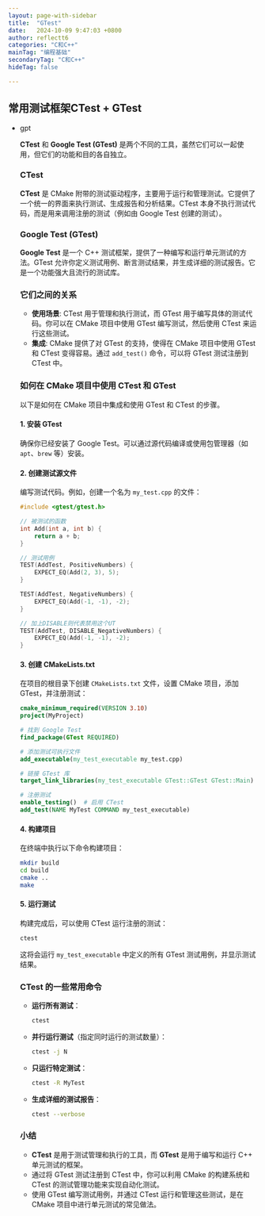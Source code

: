 ```yaml
---
layout: page-with-sidebar
title:  "GTest"
date:   2024-10-09 9:47:03 +0800
author: reflectt6
categories: "C和C++"
mainTag: "编程基础"
secondaryTag: "C和C++"
hideTag: false

---
```






## 常用测试框架CTest + GTest

- gpt

  **CTest** 和 **Google Test (GTest)** 是两个不同的工具，虽然它们可以一起使用，但它们的功能和目的各自独立。

  ### CTest
  **CTest** 是 CMake 附带的测试驱动程序，主要用于运行和管理测试。它提供了一个统一的界面来执行测试、生成报告和分析结果。CTest 本身不执行测试代码，而是用来调用注册的测试（例如由 Google Test 创建的测试）。

  ### Google Test (GTest)
  **Google Test** 是一个 C++ 测试框架，提供了一种编写和运行单元测试的方法。GTest 允许你定义测试用例、断言测试结果，并生成详细的测试报告。它是一个功能强大且流行的测试库。

  ### 它们之间的关系
  - **使用场景**: CTest 用于管理和执行测试，而 GTest 用于编写具体的测试代码。你可以在 CMake 项目中使用 GTest 编写测试，然后使用 CTest 来运行这些测试。
  - **集成**: CMake 提供了对 GTest 的支持，使得在 CMake 项目中使用 GTest 和 CTest 变得容易。通过 `add_test()` 命令，可以将 GTest 测试注册到 CTest 中。

  ### 如何在 CMake 项目中使用 CTest 和 GTest
  以下是如何在 CMake 项目中集成和使用 GTest 和 CTest 的步骤。

  #### 1. 安装 GTest
  确保你已经安装了 Google Test。可以通过源代码编译或使用包管理器（如 `apt`、`brew` 等）安装。

  #### 2. 创建测试源文件
  编写测试代码。例如，创建一个名为 `my_test.cpp` 的文件：

  ```cpp
  #include <gtest/gtest.h>
  
  // 被测试的函数
  int Add(int a, int b) {
      return a + b;
  }
  
  // 测试用例
  TEST(AddTest, PositiveNumbers) {
      EXPECT_EQ(Add(2, 3), 5);
  }
  
  TEST(AddTest, NegativeNumbers) {
      EXPECT_EQ(Add(-1, -1), -2);
  }
  
  // 加上DISABLE则代表禁用这个UT
  TEST(AddTest, DISABLE_NegativeNumbers) {
      EXPECT_EQ(Add(-1, -1), -2);
  }
  ```

  #### 3. 创建 CMakeLists.txt
  在项目的根目录下创建 `CMakeLists.txt` 文件，设置 CMake 项目，添加 GTest，并注册测试：

  ```cmake
  cmake_minimum_required(VERSION 3.10)
  project(MyProject)
  
  # 找到 Google Test
  find_package(GTest REQUIRED)
  
  # 添加测试可执行文件
  add_executable(my_test_executable my_test.cpp)
  
  # 链接 GTest 库
  target_link_libraries(my_test_executable GTest::GTest GTest::Main)
  
  # 注册测试
  enable_testing()  # 启用 CTest
  add_test(NAME MyTest COMMAND my_test_executable)
  ```

  #### 4. 构建项目
  在终端中执行以下命令构建项目：

  ```bash
  mkdir build
  cd build
  cmake ..
  make
  ```

  #### 5. 运行测试
  构建完成后，可以使用 CTest 运行注册的测试：

  ```bash
  ctest
  ```

  这将会运行 `my_test_executable` 中定义的所有 GTest 测试用例，并显示测试结果。

  ### CTest 的一些常用命令
  - **运行所有测试**：
    ```bash
    ctest
    ```
    
  - **并行运行测试**（指定同时运行的测试数量）：
    ```bash
    ctest -j N
    ```

  - **只运行特定测试**：
    ```bash
    ctest -R MyTest
    ```

  - **生成详细的测试报告**：
    ```bash
    ctest --verbose
    ```

  ### 小结
  - **CTest** 是用于测试管理和执行的工具，而 **GTest** 是用于编写和运行 C++ 单元测试的框架。
  - 通过将 GTest 测试注册到 CTest 中，你可以利用 CMake 的构建系统和 CTest 的测试管理功能来实现自动化测试。
  - 使用 GTest 编写测试用例，并通过 CTest 运行和管理这些测试，是在 CMake 项目中进行单元测试的常见做法。
